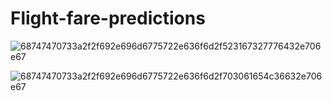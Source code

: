 # Flight-fare-predictions 


![68747470733a2f2f692e696d6775722e636f6d2f523167327776432e706e67](https://user-images.githubusercontent.com/92904827/203712473-6a2820fd-39b0-4052-b077-42f9a8e3fe6f.png)


![68747470733a2f2f692e696d6775722e636f6d2f703061654c36632e706e67](https://user-images.githubusercontent.com/92904827/203712437-f9121a21-2893-4a20-8269-9bb11c5fa24b.png)
